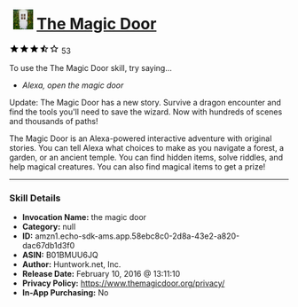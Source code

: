 # &nbsp;<img src="skill_icon" alt="The Magic Door icon" width="36"> [The Magic Door](http://alexa.amazon.com/#skills/amzn1.echo-sdk-ams.app.58ebc8c0-2d8a-43e2-a820-dac67db1d3f0)
![3.8 stars](../../images/ic_star_black_18dp_1x.png)![3.8 stars](../../images/ic_star_black_18dp_1x.png)![3.8 stars](../../images/ic_star_black_18dp_1x.png)![3.8 stars](../../images/ic_star_half_black_18dp_1x.png)![3.8 stars](../../images/ic_star_border_black_18dp_1x.png) 53

To use the The Magic Door skill, try saying...

* *Alexa, open the magic door*

Update: The Magic Door has a new story. Survive a dragon encounter and find the tools you'll need to save the wizard. Now with hundreds of scenes and thousands of paths!

The Magic Door is an Alexa-powered interactive adventure with original stories. You can tell Alexa what choices to make as you navigate a forest, a garden, or an ancient temple. You can find hidden items, solve riddles, and help magical creatures. You can also find magical items to get a prize!

***

### Skill Details

* **Invocation Name:** the magic door
* **Category:** null
* **ID:** amzn1.echo-sdk-ams.app.58ebc8c0-2d8a-43e2-a820-dac67db1d3f0
* **ASIN:** B01BMUU6JQ
* **Author:** Huntwork.net, Inc.
* **Release Date:** February 10, 2016 @ 13:11:10
* **Privacy Policy:** https://www.themagicdoor.org/privacy/
* **In-App Purchasing:** No
